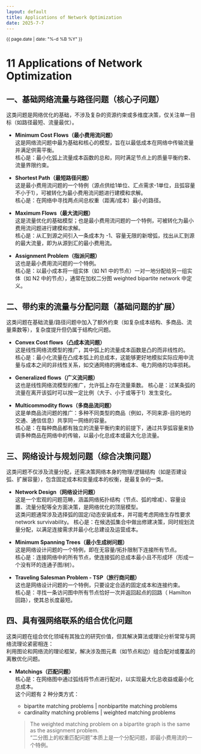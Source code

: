 ```yaml
---
layout: default
title: Applications of Network Optimization
date: 2025-7-7
---
```


<small>{{ page.date | date: "%-d %B %Y" }}</small>

# 11 Applications of Network Optimization

## 一、基础网络流量与路径问题（核心子问题）

这类问题是网络优化的基础，不涉及复杂的资源约束或多维度决策，仅关注单一目标（如路径最短、流量最优）。

- **Minimum Cost Flows（最小费用流问题）**  
  这是网络流问题中最为基础和核心的模型，旨在以最低成本在网络中传输流量并满足供需平衡。  
  核心是：最小化弧上流量成本函数的总和，同时满足节点上的质量平衡约束、流量界限约束。

- **Shortest Path（最短路径问题）**  
  这是最小费用流问题的一个特例（源点供给1单位、汇点需求-1单位，且弧容量不小于1），可被转化为最小费用流问题进行建模和求解。  
  核心是：在网络中寻找两点间总权重（距离/成本）最小的路径。

- **Maximum Flows（最大流问题）**  
  这是流量优化的基础模型；也是最小费用流问题的一个特例，可被转化为最小费用流问题进行建模和求解。  
  核心是：从汇到源之间引入一条成本为 -1、容量无限的新增弧，找出从汇到源的最大流量，即为从源到汇的最小费用流。

- **Assignment Problem（指派问题）**  
  这也是最小费用流问题的一个特例。  
  核心是：以最小成本将一组实体（如 N1 中的节点）一对一地分配给另一组实体（如 N2 中的节点），通常在加权二分图 weighted bipartite network 中定义。

## 二、带约束的流量与分配问题（基础问题的扩展）

这类问题在基础流量/路径问题中加入了额外约束（如复杂成本结构、多商品、流量乘数等），复杂度提升但仍属于结构化问题。

- **Convex Cost flows（凸成本流问题）**  
  这是线性网络流模型的推广，其中弧上的流量成本函数是凸的而非线性的。  
  核心是：最小化流量在凸成本弧上的总成本，这能够更好地模拟实际应用中流量与成本之间的非线性关系，如交通网络的拥堵成本、电力网络的功率损耗。

- **Generalized flows（广义流问题）**  
  这也是线性网络流模型的推广，允许弧上存在流量乘数。
  核心是：过某条弧的流量在离开该弧时可以按一定比例（大于、小于或等于1）发生变化。

- **Multicommodity flows（多商品流问题）**  
  这是单商品流问题的推广：多种不同类型的商品（例如，不同来源-目的地的交通、通信信息）共享同一网络的容量。  
  核心是：在每种商品都有独立的流量平衡约束的前提下，通过共享弧容量来协调多种商品在网络中的传输，以最小化总成本或最大化总流量。

## 三、网络设计与规划问题（综合决策问题）

这类问题不仅涉及流量分配，还需决策网络本身的物理/逻辑结构（如是否建设弧、扩展容量），包含固定成本和变量成本的权衡，是最复杂的一类。

- **Network Design（网络设计问题）**  
  这是一个宏观的问题范畴，涵盖网络拓扑结构（节点、弧的增减）、容量设置、流量分配等全方面决策，是网络优化的顶层模型。  
  这类问题通常涉及选择弧的固定/动态安装成本，并可能考虑网络生存性要求 network survivability。
  核心是：在候选弧集合中做出修建决策，同时规划流量分配，以满足连接需求并最小化总建设及运营成本。

- **Minimum Spanning Trees（最小生成树问题）**  
  这是网络设计问题的一个特例，即在无容量/拓扑限制下连接所有节点。  
  核心是：连接网络中的所有节点，使连接弧的总成本最小且不形成环（形成一个没有环的连通子图/树）。

- **Traveling Salesman Problem - TSP（旅行商问题）**  
  这也是网络设计问题的一个特例，只要设定合适的固定成本和连接约束。  
  核心是：寻找一条访问图中所有节点恰好一次并返回起点的回路（ Hamilton 回路），使其总长度最短。

## 四、具有强网络联系的组合优化问题

这类问题在组合优化领域有其独立的研究价值，但其解决算法或理论分析常常与网络流理论紧密相连：  
利用图论和网络流的理论框架，解决涉及图元素（如节点和边）组合配对或覆盖的离散优化问题。

- **Matchings（匹配问题）**  
  核心是：在网络图中通过弧线将节点进行配对，以实现最大化总收益或最小化总成本。  
  这个问题有 2 种分类方式：

  - bipartite matching problems | nonbipartite matching problems
  - cardinality matching problems | weighted matching problems

  > The weighted matching problem on a bipartite graph is the same as the assignment problem.  
  > “二分图上的权重匹配问题”本质上是一个分配问题，即最小费用流的一个特例。
